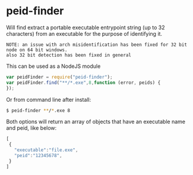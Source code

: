 peid-finder
===========

Will find extract a portable executable entrypoint string (up to 32 characters) from an executable for the purpose of identifying it.

```
NOTE: an issue with arch misidentification has been fixed for 32 bit node on 64 bit windows. 
also 32 bit detection has been fixed in general
```

This can be used as a NodeJS module
```javascript
var peidFinder = require("peid-finder");
var peidFinder.find("**/*.exe",8,function (error, peids) {
});
```

Or from command line after install:
```sh
$ peid-finder **/*.exe 8
```

Both options will return an array of objects that have an executable name and peid, like below:

```javascript
[
 {
   "executable":"file.exe",
   "peid":"12345678",
 }
]
```
